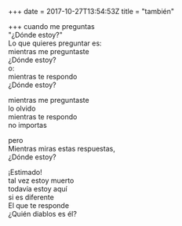 +++
date = 2017-10-27T13:54:53Z
title = "también"

+++ 
cuando me preguntas   
"¿Dónde estoy?"   
Lo que quieres preguntar es:   
mientras me preguntaste   
¿Dónde estoy?   
o:   
mientras te respondo   
¿Dónde estoy?   
   
mientras me preguntaste   
lo olvido   
mientras te respondo   
no importas   
   
pero   
Mientras miras estas respuestas,   
¿Dónde estoy?   
   
¡Estimado!   
tal vez estoy muerto   
todavía estoy aquí   
si es diferente   
El que te responde   
¿Quién diablos es él?  